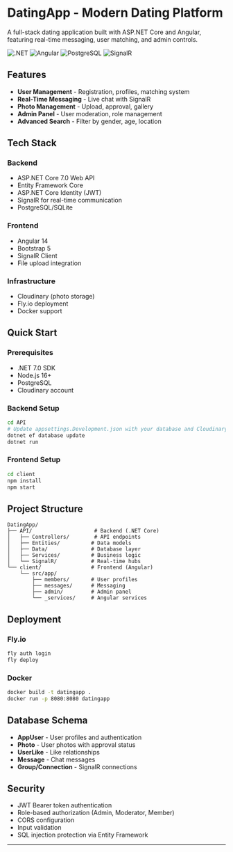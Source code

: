 # DatingApp - Modern Dating Platform

A full-stack dating application built with ASP.NET Core and Angular, featuring real-time messaging, user matching, and admin controls.

![.NET](https://img.shields.io/badge/.NET-7.0-purple)
![Angular](https://img.shields.io/badge/Angular-14-red)
![PostgreSQL](https://img.shields.io/badge/PostgreSQL-13-blue)
![SignalR](https://img.shields.io/badge/SignalR-Real--time-green)

## Features

- **User Management** - Registration, profiles, matching system
- **Real-Time Messaging** - Live chat with SignalR
- **Photo Management** - Upload, approval, gallery
- **Admin Panel** - User moderation, role management
- **Advanced Search** - Filter by gender, age, location

## Tech Stack

### Backend
- ASP.NET Core 7.0 Web API
- Entity Framework Core
- ASP.NET Core Identity (JWT)
- SignalR for real-time communication
- PostgreSQL/SQLite

### Frontend
- Angular 14
- Bootstrap 5
- SignalR Client
- File upload integration

### Infrastructure
- Cloudinary (photo storage)
- Fly.io deployment
- Docker support

## Quick Start

### Prerequisites
- .NET 7.0 SDK
- Node.js 16+
- PostgreSQL
- Cloudinary account

### Backend Setup
```bash
cd API
# Update appsettings.Development.json with your database and Cloudinary credentials
dotnet ef database update
dotnet run
```

### Frontend Setup
```bash
cd client
npm install
npm start
```



## Project Structure
```
DatingApp/
├── API/                    # Backend (.NET Core)
│   ├── Controllers/        # API endpoints
│   ├── Entities/          # Data models
│   ├── Data/              # Database layer
│   ├── Services/          # Business logic
│   └── SignalR/           # Real-time hubs
└── client/                # Frontend (Angular)
    └── src/app/
        ├── members/       # User profiles
        ├── messages/      # Messaging
        ├── admin/         # Admin panel
        └── _services/     # Angular services
```

## Deployment

### Fly.io
```bash
fly auth login
fly deploy
```

### Docker
```bash
docker build -t datingapp .
docker run -p 8080:8080 datingapp
```

## Database Schema

- **AppUser** - User profiles and authentication
- **Photo** - User photos with approval status
- **UserLike** - Like relationships
- **Message** - Chat messages
- **Group/Connection** - SignalR connections

## Security

- JWT Bearer token authentication
- Role-based authorization (Admin, Moderator, Member)
- CORS configuration
- Input validation
- SQL injection protection via Entity Framework

---

